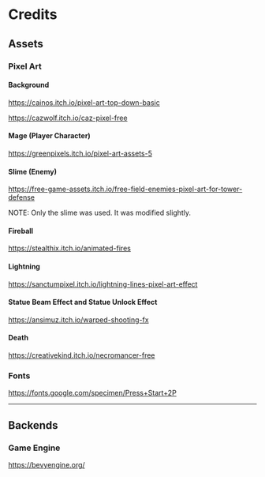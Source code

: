 # Credits

## Assets

### Pixel Art

#### Background

https://cainos.itch.io/pixel-art-top-down-basic

https://cazwolf.itch.io/caz-pixel-free

#### Mage (Player Character)

https://greenpixels.itch.io/pixel-art-assets-5

#### Slime (Enemy)

https://free-game-assets.itch.io/free-field-enemies-pixel-art-for-tower-defense

NOTE: Only the slime was used. It was modified slightly.

#### Fireball

https://stealthix.itch.io/animated-fires

#### Lightning

https://sanctumpixel.itch.io/lightning-lines-pixel-art-effect

#### Statue Beam Effect and Statue Unlock Effect

https://ansimuz.itch.io/warped-shooting-fx

#### Death

https://creativekind.itch.io/necromancer-free

<!---->
<!-- ### Audio -->
<!---->
<!-- #### Sounds -->
<!---->
<!-- #### Music -->
<!---->

### Fonts

https://fonts.google.com/specimen/Press+Start+2P

---

## Backends

### Game Engine

https://bevyengine.org/
